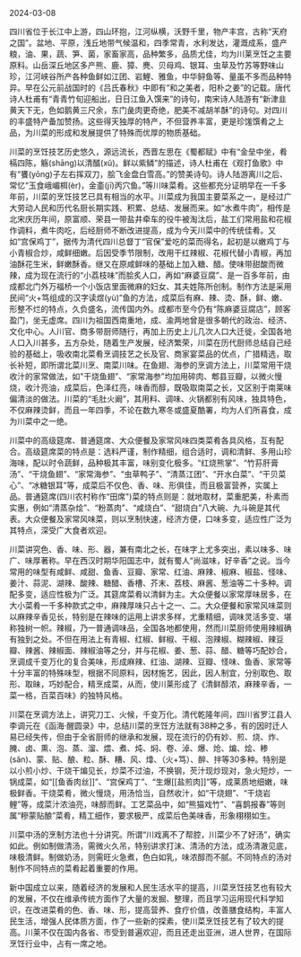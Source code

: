 2024-03-08

四川省位于长江中上游，四山环抱，江河纵横，沃野千里，物产丰宫，古称“天府之国”。盆地、平原，浅丘地带气候温和，四季常青，水利发达，灌溉成系，盛产粮，油、果，蔬、笋、菌，家畜家高，品种繁多，品质尤佳，均为川莱烹饪之主要原料。山岳深丘地区多产熊、鹿、獐、麂、贝母鸡、银耳、虫草及竹苏等野味山珍，江河峡谷所产各种鱼鲜如江团、岩鯉、雅鱼，中华鲟鱼等、量虽不多而品种特异。早在公元前战国时的《吕氏春秋》中即有“和之美者，阳朴之姜”的记载。唐代诗人杜甫有“青青竹旬迎船出，日日江鱼入馔来”的诗句，南宋诗人陆游有“新津韭黄天下无，色如鹅黄三尺余，东门彘肉更奇绝，肥美不减胡羊酥”的诗句。对四川的丰盛特产备加赞扬。这些得天独厚的特产，不但营养丰富，更是珍馐馔肴之上品，为川菜的形成和发展提供了特殊而优厚的物质基础。

川菜的烹饪技艺历史悠久，源远流长，西晋左思在《蜀都赋》中有“金垒中坐，肴槅四陈，觞(shāng)以清醑(xǔ)。鲜以紫鳞”的描述，诗人杜甫在《观打鱼歌》中有“饔(yōng)子左右挥双刀，脍飞金盘白雪高。”的赞美诗句。诗人陆游离川之后、常忆“玉食峨嵋栮(èr)，金齑(jī)丙穴鱼。”等川味菜肴。这些都充分证明早在一千多年前，川菜的烹饪技艺已具有相当的水平。川菜成为我国主要菜系之一，是经过广大劳动人民和历代名厨长期实践、积累、总结、发展而来。如“水煮牛肉”，相传是北宋庆历年间，原富顺、荣县一带盐井牵车的役牛被淘汰后，盐工们常用盐和花椒作调料，煮牛肉吃，后经厨师不断改进提高，成为今天川菜中的传统佳肴。又如“宫保鸡丁”，据传为清代四川总督丁“官保”爱吃的菜而得名，起初是以嫩鸡丁与小青椒合炒，咸鲜细嫩。后因受季节限制，改用干红辣椒、花椒代替小青椒，再加油酥花生米，鲜嫩酥香。继又在原咸鲜味的基础上加入糖、醋。使味带甜酸而微辣，成为现在流行的“小荔枝味”而脍炙人口，再如“麻婆豆腐”、是一百多年前，由成都北门外万福桥一个小饭店里面微麻的妇女、其夫姓陈所创制。制作方法是采用民间“火+笃组成的汉字读煜(yù)”鱼的方法，成菜后有麻、辣、烫、酥，鲜、嫩、形整不烂的特点，久负盛名，流传国内外。成都市至今仍有“陈麻婆豆腐店”，顾客盈门，坐无虚席。四川为祖国西南重地，成、渝两地曾是很多朝代的政治、经济、文化中心。人川官、商多带厨师随行，再加上历史上儿几次人口大迁徙，全国各地人口入川甚多，五方杂处，随着生产发展，经济繁荣，川菜在历代厨师总结自己经验的基础上，吸收南北菜肴烹调技艺之长及官、商家宴菜品的优点，广猎精选，取长补短，即所谓北菜川烹、南菜川味。在鱼翅、海参的烹调方法上，川菜常用干烧收汁的家常做法，如"干烧鱼翅”、“家常海参”均加用碎肉、郫县豆瓣，以微火慢烧，收汁亮油，成菜后，色泽红亮，味香而醇，既吸取南菜之长，又区别于南莱味偏清淡的做法。川菜的“毛肚火阚”，其用料、调味、火锅都别有风味，独具特色，不仅麻辣烫鲜，而且一年四季，不论在数九寒冬或盛夏酷署，均为人们所喜食，成为川菜中之一绝。

川菜中的高级筵席、普通筵席、大众便餐及家常风味四类菜肴各具风格，互有配合。高级筵席菜的特点是：选料严谨，制作精细，组合适时，调和清鲜、多用山珍海味，配以时令蔬鲜，品种极其丰富，味别变化极多。“红烧熊掌”、“竹荪肝膏汤”、“干烧鱼翅”、“家常海参”、“虫草鸭子”、“清蒸江团”、“开水白菜”、“干贝菜心”、“冰糖银耳”等，成菜后不仅色、香、味、形俱佳，而且极富营养，实属上品。普通筵席(四川农村称作“田席")菜的特点则是：就地取材，菜重肥美，朴素而实惠，例如“清蒸杂烩”、“粉蒸肉”、“咸烧白”、“甜烧白”八大碗、九斗碗是其代表。大众便餐及家常风味菜，则以烹制快速，经济方便，口味多变，适应性广泛为其特点，深受广大食者欢迎。

川菜讲究色、香、味、形、器，兼有南北之长，在味字上尤多突出，素以味多、味广、味厚著称。早在西汉时期华阳国志中，就有蜀人“尚滋味，好辛香”之说。当今常用的味型有咸鲜、咸甜、鱼香、豆瓣、家常、红油、麻辣、椒麻、椒盐、怪味、姜汁、蒜泥、湖辣、酸辣、糖醋、香槽、芥末、荔枝、麻酱、葱油等二十多种。调配多变，适应性极为广泛。其筵席菜肴以清鲜为主。大众便餐以家常厚味居多，在大小菜肴一千多种款式之中，麻辣厚味只占十之一、二。大众便餐和家常风味菜则以麻辣辛香见长，特别是在辣味的运用上讲求多样，尤重精细，调味灵活多变、堪称独树一帜。辣椒，乃一普通调味品，全国各地都使用，然而川菜厨师使用辣椒确有独到之处。不但在用法上有青椒、红椒、鲜椒、干椒、泡辣椒、糊辣椒、辣豆瓣、辣酱、辣椒面、辣椒油等之分，并与花椒、姜、葱、蒜、醋、糖等巧配妙合，烹调成千变万化的复合美味，形成麻辣、红油、湖辣、豆瓣、怪味、鱼香、家常等十分丰富的特殊味型，根据不同原料，因材施艺，因此，因人制宜，分别取色、取形、取昧，巧妙配合，精烹成菜，从而，使川莱形成了《清鲜醇浓，麻辣辛香，一菜一格，百菜百味》的独特风格。

川菜在烹调方法上，讲究刀工、火候，千变万化。清代乾隆年间，四川省罗江县人李调元在《函海·醒圆录》中，总结川菜的烹饪方法就有38种之多，有的因时迁人易已经失传，但由于全省厨师的继承和发展，现在流行的仍有妙、煎、烧、炸、腌、卤、熏、泡、蒸、溜、煨、煮、炖、焖、卷、淖、爆、炝、煸、烩、糁(sǎn)、蒙、贴、酿、粒、酥、糟、风、㸆、（火+笃）、醉、拌等30多种。特别是以小煎小炒、干烧干煸见长，炒菜不过油，不换钢，芡汁现炒现对，急火短炒，一锅成菜，如“[[鱼香肉丝]]”、“宫保鸡丁”、“生爆[[盐煎肉]]”等，成莱质地细嫩，味极鲜香。干烧菜肴，微火慢烧，用汤恰当，自然收汁，如“干烧翅”、“干烧岩鲤”等，成菜汁浓油亮，味醇而鲜。工艺菜品中，如“熊猫戏竹”、“喜鹊报春”等则属“糝蒙贴酿”菜肴，精工细作，要求极严，成菜后色美味香，形象栩栩如生。

川菜中汤的烹制方法也十分讲究。所谓“川戏离不了帮腔，川菜少不了好汤”，确实如此。例如制做清汤，需微火久吊，特别讲求打沫、清汤的方法，成汤清澈见底，味极清鲜。制做奶汤，则需旺火急煮，色白如乳，味浓醇而不腻。不同特点的汤对制作不同特点的菜肴起着重要的作用。

新中国成立以来，随着经济的发展和人民生活水平的提高，川菜烹饪技艺也有较大的发展，不仅在维承传统方面作了大量的发掘、整理，而且学习运用现代科学知识，在改进菜肴的色、香、味、形，提高营养、食疗价值，改善膳食结构，丰富人民生活，增强人民体质方面，作了一些新的探素，使川菜烹饪技艺有了较大的提高。川莱不仅在国内各省、市受到普遍欢迎，而且还走出亚洲，进人世界，在国际烹饪行业中，占有一席之地。
